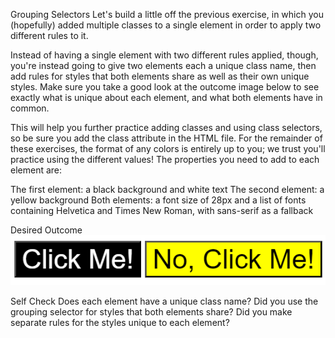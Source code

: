 Grouping Selectors
Let's build a little off the previous exercise, in which you (hopefully) added multiple classes to a single element in order to apply two different rules to it.

Instead of having a single element with two different rules applied, though, you're instead going to give two elements each a unique class name, then add rules for styles that both elements share as well as their own unique styles. Make sure you take a good look at the outcome image below to see exactly what is unique about each element, and what both elements have in common.

This will help you further practice adding classes and using class selectors, so be sure you add the class attribute in the HTML file. For the remainder of these exercises, the format of any colors is entirely up to you; we trust you'll practice using the different values! The properties you need to add to each element are:

The first element: a black background and white text
The second element: a yellow background
Both elements: a font size of 28px and a list of fonts containing Helvetica and Times New Roman, with sans-serif as a fallback

Desired Outcome
![Alt text](<desired-outcome (2).png>)

Self Check
Does each element have a unique class name?
Did you use the grouping selector for styles that both elements share?
Did you make separate rules for the styles unique to each element?